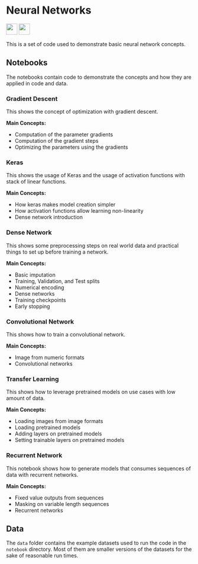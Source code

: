 # Neural Networks

[<img src="https://raw.githubusercontent.com/FortAwesome/Font-Awesome/adb2273bdbff7abeff8f16dbde9e88722827f356/svgs/brands/firefox.svg" height="30">][Software + ML]
[<img src="https://raw.githubusercontent.com/FortAwesome/Font-Awesome/adb2273bdbff7abeff8f16dbde9e88722827f356/svgs/brands/github.svg" height="30">][Code]


This is a set of code used to demonstrate basic neural network concepts.

## Notebooks

The notebooks contain code to demonstrate the concepts and how they are
applied in code and data.

### Gradient Descent

This shows the concept of optimization with gradient descent.

**Main Concepts:**

*   Computation of the parameter gradients
*   Computation of the gradient steps
*   Optimizing the parameters using the gradients

### Keras

This shows the usage of Keras and the usage of activation functions with
stack of linear functions.

**Main Concepts:**

*   How keras makes model creation simpler
*   How activation functions allow learning non-linearity
*   Dense network introduction

### Dense Network

This shows some preprocessing steps on real world data and practical things
to set up before training a network.

**Main Concepts:**

*   Basic imputation
*   Training, Validation, and Test splits
*   Numerical encoding
*   Dense networks
*   Training checkpoints
*   Early stopping

### Convolutional Network

This shows how to train a convolutional network.

**Main Concepts:**

*   Image from numeric formats
*   Convolutional networks

### Transfer Learning

This shows how to leverage pretrained models on use cases with low amount of
data.

**Main Concepts:**

*   Loading images from image formats
*   Loading pretrained models
*   Adding layers on pretrained models
*   Setting trainable layers on pretrained models

### Recurrent Network

This notebook shows how to generate models that consumes sequences of data
with recurrent networks.

**Main Concepts:**

*   Fixed value outputs from sequences
*   Masking on variable length sequences
*   Recurrent networks

## Data

The `data` folder contains the example datasets used to run the code in the
`notebook` directory. Most of them are smaller versions of the datasets for
the sake of reasonable run times.


[Code]: https://github.com/baluyotraf/lecture-neural-networks (Code)
[Software + ML]: https://education.softwareplus.ml/projects/neural-networks/